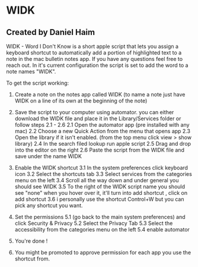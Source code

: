 # WIDK
## Created by Daniel Haim

WIDK - Word I Don't Know is a short apple script that lets you assign a keyboard shortcut to automatically add a portion of highlighted text to a note in the mac bulletin notes app.
If you have any questions feel free to reach out. In it's current configuration the script is set to add the word to a note names "WIDK". 


To get the script working:
1. Create a note on the notes app called WIDK (to name a note just have WIDK on a line of its own at the beginning of the note)
2. Save the script to your computer using automator. 
you can either download the WIDK file and place it in the Library/Services folder or follow steps 2.1 - 2.6
2.1 Open the automator app (pre installed with any mac)
2.2 Choose a new Quick Action from the menu that opens app
2.3 Open the library if it isn't enabled. (from the top menu click view > show library)
2.4 In the search filed lookup run apple script
2.5 Drag and drop into the editor on the right
2.6 Paste the script from the WIDK file and save under the name WIDK 

3. Enable the WIDK shortcut 
3.1 In the system preferences click keyboard icon 
3.2 Select the shortcuts tab
3.3 Select services from the categories menu on the left
3.4 Scroll all the way down and under general you should see WIDK
3.5 To the right of the WIDK script name you should see "none" when you hover over it, it'll turn into add shortcut , click on add shortcut
3.6 i personally use the shortcut Control+W but you can pick any shortcut you want.


5. Set the permissions
5.1 (go back to the main system preferences) and click Security & Privacy 
5.2 Select the Privacy Tab 
5.3 Select the accessibility from the categories menu on the left
5.4 enable automator

6. You're done !
7. You might be promoted to approve permission for each app you use the shortcut from.


